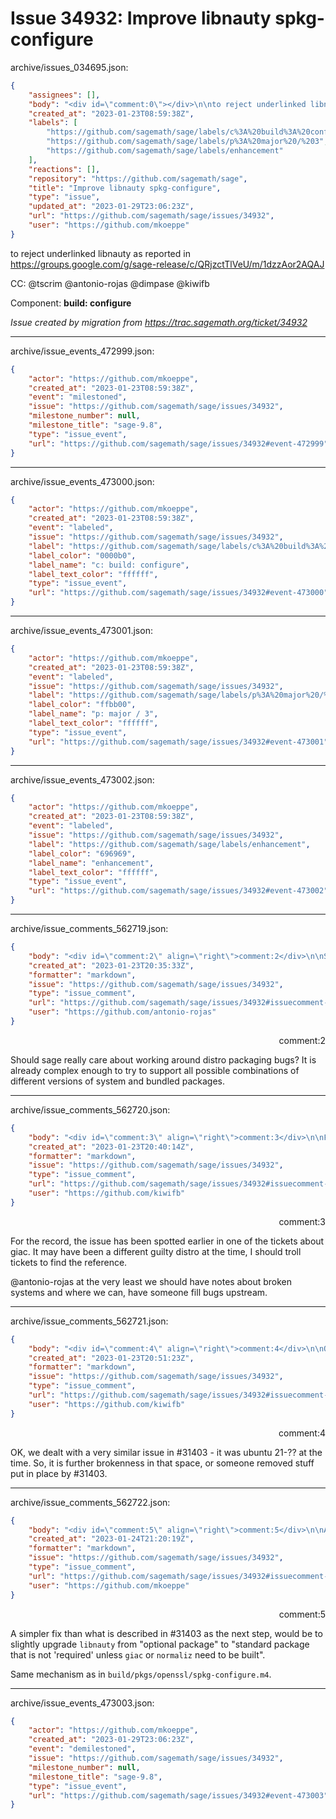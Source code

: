 # Issue 34932: Improve libnauty spkg-configure

archive/issues_034695.json:
```json
{
    "assignees": [],
    "body": "<div id=\"comment:0\"></div>\n\nto reject underlinked libnauty as reported in https://groups.google.com/g/sage-release/c/QRjzctTlVeU/m/1dzzAor2AQAJ\n\nCC:  @tscrim @antonio-rojas @dimpase @kiwifb\n\nComponent: **build: configure**\n\n_Issue created by migration from https://trac.sagemath.org/ticket/34932_\n\n",
    "created_at": "2023-01-23T08:59:38Z",
    "labels": [
        "https://github.com/sagemath/sage/labels/c%3A%20build%3A%20configure",
        "https://github.com/sagemath/sage/labels/p%3A%20major%20/%203",
        "https://github.com/sagemath/sage/labels/enhancement"
    ],
    "reactions": [],
    "repository": "https://github.com/sagemath/sage",
    "title": "Improve libnauty spkg-configure",
    "type": "issue",
    "updated_at": "2023-01-29T23:06:23Z",
    "url": "https://github.com/sagemath/sage/issues/34932",
    "user": "https://github.com/mkoeppe"
}
```
<div id="comment:0"></div>

to reject underlinked libnauty as reported in https://groups.google.com/g/sage-release/c/QRjzctTlVeU/m/1dzzAor2AQAJ

CC:  @tscrim @antonio-rojas @dimpase @kiwifb

Component: **build: configure**

_Issue created by migration from https://trac.sagemath.org/ticket/34932_





---

archive/issue_events_472999.json:
```json
{
    "actor": "https://github.com/mkoeppe",
    "created_at": "2023-01-23T08:59:38Z",
    "event": "milestoned",
    "issue": "https://github.com/sagemath/sage/issues/34932",
    "milestone_number": null,
    "milestone_title": "sage-9.8",
    "type": "issue_event",
    "url": "https://github.com/sagemath/sage/issues/34932#event-472999"
}
```



---

archive/issue_events_473000.json:
```json
{
    "actor": "https://github.com/mkoeppe",
    "created_at": "2023-01-23T08:59:38Z",
    "event": "labeled",
    "issue": "https://github.com/sagemath/sage/issues/34932",
    "label": "https://github.com/sagemath/sage/labels/c%3A%20build%3A%20configure",
    "label_color": "0000b0",
    "label_name": "c: build: configure",
    "label_text_color": "ffffff",
    "type": "issue_event",
    "url": "https://github.com/sagemath/sage/issues/34932#event-473000"
}
```



---

archive/issue_events_473001.json:
```json
{
    "actor": "https://github.com/mkoeppe",
    "created_at": "2023-01-23T08:59:38Z",
    "event": "labeled",
    "issue": "https://github.com/sagemath/sage/issues/34932",
    "label": "https://github.com/sagemath/sage/labels/p%3A%20major%20/%203",
    "label_color": "ffbb00",
    "label_name": "p: major / 3",
    "label_text_color": "ffffff",
    "type": "issue_event",
    "url": "https://github.com/sagemath/sage/issues/34932#event-473001"
}
```



---

archive/issue_events_473002.json:
```json
{
    "actor": "https://github.com/mkoeppe",
    "created_at": "2023-01-23T08:59:38Z",
    "event": "labeled",
    "issue": "https://github.com/sagemath/sage/issues/34932",
    "label": "https://github.com/sagemath/sage/labels/enhancement",
    "label_color": "696969",
    "label_name": "enhancement",
    "label_text_color": "ffffff",
    "type": "issue_event",
    "url": "https://github.com/sagemath/sage/issues/34932#event-473002"
}
```



---

archive/issue_comments_562719.json:
```json
{
    "body": "<div id=\"comment:2\" align=\"right\">comment:2</div>\n\nShould sage really care about working around distro packaging bugs? It is already complex enough to try to support all possible combinations of different versions of system and bundled packages.",
    "created_at": "2023-01-23T20:35:33Z",
    "formatter": "markdown",
    "issue": "https://github.com/sagemath/sage/issues/34932",
    "type": "issue_comment",
    "url": "https://github.com/sagemath/sage/issues/34932#issuecomment-562719",
    "user": "https://github.com/antonio-rojas"
}
```

<div id="comment:2" align="right">comment:2</div>

Should sage really care about working around distro packaging bugs? It is already complex enough to try to support all possible combinations of different versions of system and bundled packages.



---

archive/issue_comments_562720.json:
```json
{
    "body": "<div id=\"comment:3\" align=\"right\">comment:3</div>\n\nFor the record, the issue has been spotted earlier in one of the tickets about giac. It may have been a different guilty distro at the time, I should troll tickets to find the reference.\n\n@antonio-rojas at the very least we should have notes about broken systems and where we can, have someone fill bugs upstream.",
    "created_at": "2023-01-23T20:40:14Z",
    "formatter": "markdown",
    "issue": "https://github.com/sagemath/sage/issues/34932",
    "type": "issue_comment",
    "url": "https://github.com/sagemath/sage/issues/34932#issuecomment-562720",
    "user": "https://github.com/kiwifb"
}
```

<div id="comment:3" align="right">comment:3</div>

For the record, the issue has been spotted earlier in one of the tickets about giac. It may have been a different guilty distro at the time, I should troll tickets to find the reference.

@antonio-rojas at the very least we should have notes about broken systems and where we can, have someone fill bugs upstream.



---

archive/issue_comments_562721.json:
```json
{
    "body": "<div id=\"comment:4\" align=\"right\">comment:4</div>\n\nOK, we dealt with a very similar issue in #31403 - it was ubuntu 21-?? at the time. So, it is further brokenness in that space, or someone removed stuff put in place by #31403.",
    "created_at": "2023-01-23T20:51:23Z",
    "formatter": "markdown",
    "issue": "https://github.com/sagemath/sage/issues/34932",
    "type": "issue_comment",
    "url": "https://github.com/sagemath/sage/issues/34932#issuecomment-562721",
    "user": "https://github.com/kiwifb"
}
```

<div id="comment:4" align="right">comment:4</div>

OK, we dealt with a very similar issue in #31403 - it was ubuntu 21-?? at the time. So, it is further brokenness in that space, or someone removed stuff put in place by #31403.



---

archive/issue_comments_562722.json:
```json
{
    "body": "<div id=\"comment:5\" align=\"right\">comment:5</div>\n\nA simpler fix than what is described in #31403 as the next step, would be to slightly upgrade `libnauty` from \"optional package\" to \"standard package that is not 'required' unless `giac` or `normaliz` need to be built\".\n\nSame mechanism as in `build/pkgs/openssl/spkg-configure.m4`.",
    "created_at": "2023-01-24T21:20:19Z",
    "formatter": "markdown",
    "issue": "https://github.com/sagemath/sage/issues/34932",
    "type": "issue_comment",
    "url": "https://github.com/sagemath/sage/issues/34932#issuecomment-562722",
    "user": "https://github.com/mkoeppe"
}
```

<div id="comment:5" align="right">comment:5</div>

A simpler fix than what is described in #31403 as the next step, would be to slightly upgrade `libnauty` from "optional package" to "standard package that is not 'required' unless `giac` or `normaliz` need to be built".

Same mechanism as in `build/pkgs/openssl/spkg-configure.m4`.



---

archive/issue_events_473003.json:
```json
{
    "actor": "https://github.com/mkoeppe",
    "created_at": "2023-01-29T23:06:23Z",
    "event": "demilestoned",
    "issue": "https://github.com/sagemath/sage/issues/34932",
    "milestone_number": null,
    "milestone_title": "sage-9.8",
    "type": "issue_event",
    "url": "https://github.com/sagemath/sage/issues/34932#event-473003"
}
```
